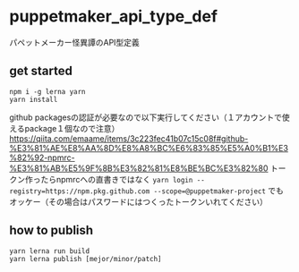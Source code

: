 # puppetmaker_api_type_def
パペットメーカー怪異譚のAPI型定義


## get started

`npm i -g lerna yarn`  
`yarn install`

github packagesの認証が必要なので以下実行してください（１アカウントで使えるpackage１個なので注意）
https://qiita.com/emaame/items/3c223fec41b07c15c08f#github-%E3%81%AE%E8%AA%8D%E8%A8%BC%E6%83%85%E5%A0%B1%E3%82%92-npmrc-%E3%81%AB%E5%9F%8B%E3%82%81%E8%BE%BC%E3%82%80
トークン作ったらnpmrcへの直書きではなく `yarn login --registry=https://npm.pkg.github.com --scope=@puppetmaker-project` でもオッケー（その場合はパスワードにはつくったトークンいれてください）


## how to publish

`yarn lerna run build`  
`yarn lerna publish [mejor/minor/patch]`
